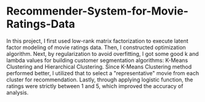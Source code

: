 # Recommender-System-for-Movie-Ratings-Data

In this project, I first used low-rank matrix factorization to execute latent factor modeling of movie ratings data. Then, I constructed optimization algorithm. Next, by regularization to avoid overfitting, I got some good k and lambda values for building customer segmentation algorithms: K-Means Clustering and Hierarchical Clustering. Since K-Means Clustering method performed better, I utilized that to select a "representative" movie from each cluster for recommendation. Lastly, through applying logistic function, the ratings were strictly between 1 and 5, which improved the accuracy of analysis.
